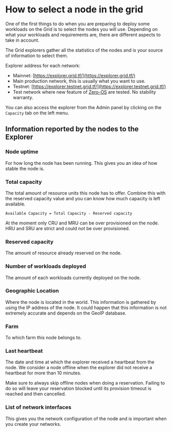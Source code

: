 # How to select a node in the grid

One of the first things to do when you are preparing to deploy some workloads on the Grid is to select the nodes you will use.
Depending on what your workloads and requirements are, there are different aspects to take in account.

The Grid explorers gather all the statistics of the nodes and is your source of information to select them.

Explorer address for each network:

- Mainnet: [https://explorer.grid.tf/](https://explorer.grid.tf/) 
 - Main production network, this is usually what you want to use.
- Testnet: [https://explorer.testnet.grid.tf/](https://explorer.testnet.grid.tf/)
 - Test network where new feature of [Zero-OS](threefold__zos) are tested. No stability warranty.

You can also access the explorer from the Admin panel by clicking on the `Capacity` tab on the left menu.

## Information reported by the nodes to the Explorer

### Node uptime

For how long the node has been running. This gives you an idea of how stable the node is.

### Total capacity

The total amount of resource units this node has to offer. Combine this with the reserved capacity value and you can know how much capacity is left available.

`Available Capacity = Total Capacity - Reserved capacity`

At the moment only CRU and MRU can be over provisioned on the node. HRU and SRU are strict and could not be over provisioned.

### Reserved capacity

The amount of resource already reserved on the node.

### Number of workloads deployed

The amount of each workloads currently deployed on the node.

### Geographic Location

Where the node is located in the world. This information is gathered by using the IP address of the node. It could happen that this information is not extremely accurate and depends on the GeoIP database.

### Farm

To which farm this node belongs to.
<!-- 
### Free to use

Specify if this node capacity could be reserved with `FreeTFT` or not.

If the node is marked as free to use. Only `FreeTFT` could be used to pay the reserved capacity.

The currency used to reserve capacity is important to take into account. Because a reservation must be paid in a single transaction, all the nodes used in a reservation must all be free to use or not. Mixing both is not possible. -->

### Last heartbeat

The date and time at which the explorer received a heartbeat from the node. We consider a node offline when the explorer did not receive a heartbeat for more than 10 minutes.

Make sure to always skip offline nodes when doing a reservation. Failing to do so will leave your reservation blocked until its provision timeout is reached and then cancelled.

### List of network interfaces

This gives you the network configuration of the node and is important when you create your networks.